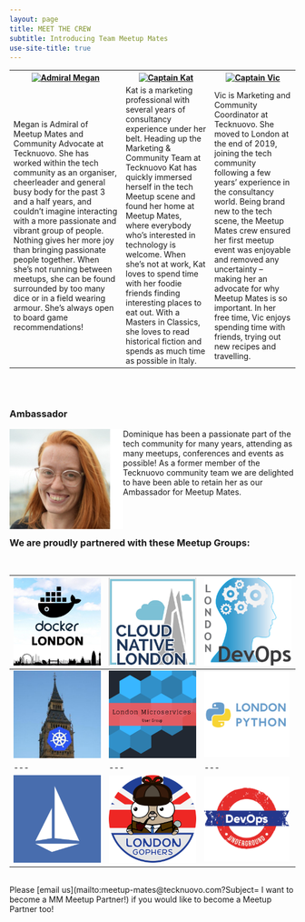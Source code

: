 ```yaml
---
layout: page
title: MEET THE CREW
subtitle: Introducing Team Meetup Mates
use-site-title: true
---
```


<style>
table, th {
  text-align: centre;
}
</style>

<table style="width:100%">
  <tr>
    <th><a href="https://www.twitter.com/MeganKSlater"><img alt="Admiral Megan" src="https://raw.githubusercontent.com/meetup-mates/meetup-mates.github.io/master/img/MS-%20MM%20Admiral%20Pic%20New.jpg" width="200" height="200"></a></th>
    <th><a href="https://twitter.com/katpaines/"><img alt="Captain Kat" src="https://raw.githubusercontent.com/meetup-mates/meetup-mates.github.io/master/img/KP%20-%20MM%20Captain%20Pic.jpg" width="200" height="200"></a></th>
    <th><a href="https://www.twitter.com/Vicky_Law7"><img alt="Captain Vic" src="https://raw.githubusercontent.com/meetup-mates/meetup-mates.github.io/master/img/Vic-%20MM%20Captain%20Pic.JPG" width="200" height="200"></a></th>
  </tr>
  <tr>
    <td>Megan is Admiral of Meetup Mates and Community Advocate at Tecknuovo. She has worked within the tech community as an organiser, cheerleader and general busy body for the past 3 and a half years, and couldn’t imagine interacting with a more passionate and vibrant group of people. Nothing gives her more joy than bringing passionate people together. When she’s not running between meetups, she can be found surrounded by too many dice or in a field wearing armour. She’s always open to board game recommendations!</td>
    <td>Kat is a marketing professional with several years of consultancy experience under her belt. Heading up the Marketing & Community Team at Tecknuovo Kat has quickly immersed herself in the tech Meetup scene and found her home at Meetup Mates, where everybody who’s interested in technology is welcome. When she’s not at work, Kat loves to spend time with her foodie friends finding interesting places to eat out. With a Masters in Classics, she loves to read historical fiction and spends as much time as possible in Italy.</td>
    <td>Vic is Marketing and Community Coordinator at Tecknuovo. She moved to London at the end of 2019, joining the tech community following a few years’ experience in the consultancy world. Being brand new to the tech scene, the Meetup Mates crew ensured her first meetup event was enjoyable and removed any uncertainty – making her an advocate for why Meetup Mates is so important. In her free time, Vic enjoys spending time with friends, trying out new recipes and travelling.</td>
  </tr>
</table>

<div><br><br></div>

### Ambassador

<a href="https://twitter.com/devopsdom"><img style="float: left;" src="/img/DT%20-%20MM%20Captain%20Pic.jpg" alt="Dominique Tops" title="Ambassador Domi" width="200" /></a>Dominique has been a passionate part of the tech community for many years, attending as many meetups, conferences and events as possible! As a former member of the Tecknuovo community team we are delighted to have been able to retain her as our Ambassador for Meetup Mates.

<div><br><br></div>

### We are proudly partnered with these Meetup Groups:
<div><br></div>

|[![MeetupMates_DockerLondon](/img/MeetupMates_Docker_London.png "Docker London loves Meetup Mates!")](https://www.meetup.com/Docker-London/)|[![MeetupMates_Cloud_Native](/img/MeetupMates_Cloud_Native.png "Cloud Native London loves Meetup Mates!")](https://www.meetup.com/Cloud-Native-London/)|[![MeetupMates_London_DevOps](/img/MeetupMates_London_DevOps.png "London DevOps loves Meetup Mates!")](https://www.meetup.com/London-DevOps/)|
|---|---|---|
|[![MeetupMates_Kubernetes](/img/MeetupMates_Kubernetes.png "Kubernetes loves Meetup Mates!")](https://www.meetup.com/Kubernetes-London/)|[![MeetupMates_Microservices](/img/MeetupMates_Microservices.png "Microservices London loves Meetup Mates!")](https://www.meetup.com/London-Microservices-User-Group/)|[![MeetupMates_LondonPython](/img/MeetupMates_LondonPythonSmall.png "London Python loves Meetup Mates!")](https://www.meetup.com/LondonPython)|
|---|---|---|
|[![MeetupMates_Istio](/img/MeetupMates_Istio.png "Istio London loves Meetup Mates!")](https://www.meetup.com/Istio-London/)|[![MeetupMates_LondonGophers](/img/MeetupMates_LondonGophers.png "London Gophers loves Meetup Mates!")](https://www.meetup.com/LondonGophers/)|[![MeetupMates_DevOpsUnderground](img/MeetupMates_DevOpsUndergroundSmall.png "DevOps Underground loves Meetup Mates!")](https://www.meetup.com/DevOps-Underground/)|


<div><br></div>
Please [email us](mailto:meetup-mates@tecknuovo.com?Subject= I want to become a MM Meetup Partner!) if you would like to become a Meetup Partner too!

